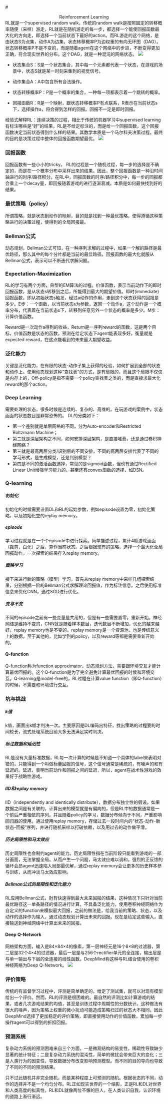 #<center>Reinforcement Learning</center>
RL就是一个supervised random walk，传统的random walk是按照固定的转移概率随便（采样）游走，RL就是在随机游走的每一步，都选择一个能使回报函数最大化的方向走，即选择一个当前状态下最好的action。而RL游走的这个网络，是由状态S为点集，动作A为边集，状态转移概率P为边权重的有向无环图（DAG）。状态转移概率P不是不变的，而是随着agent在这个网络中的步进，不断变得更加正确，符合现实世界的分布。这个DAG，就是一种混沌的网络状态。
![](http://cdn1.infoqstatic.com/statics_s1_20170117-0322/resource/articles/atari-reinforcement-learning/zh/resources/0310055.png)

- 状态集合S：S是一个状态集合，其中每一个元素都代表一个状态，在游戏的场景中，状态S就是某一时刻采集到的视觉信号。

- 动作集合A：A中包含所有合法操作。

- 状态转移概率P：P是一个概率的集合，一种每一项都表示着一个跳转的概率。

- 回报函数R：R是一个映射，跟状态转移概率P有点联系，R表示在当前状态s下，选择操作a，将会得到怎样的回报。回报不一定是即时回报。

经验式解释RL：连续决策的过程，相比于传统的机器学习中supervised learning有标注哪些是“好”的结果，RL是不给定标注的，而是给一个回报函数，这个回报函数决定当前状态得到什么样的结果。其数学本质是一个马尔科夫决策过程。最终的目的是决策过程中整体的回报函数期望最优。
![](http://cdn1.infoqstatic.com/statics_s1_20170117-0322/resource/articles/atari-reinforcement-learning/zh/resources/0310053.png)

### 回报函数
回报函数有一些小小的tricky。
RL的过程是一个随机过程，每一步的选择是不确定的，而是在一个概率分布中采样出来的结果。因此，整个回报函数是一种沿时间轴进行的时序/路径积分。在RL中，回报函数的时序/路径积分中，每一步的回报都会乘上一个decay量，即回报随着游戏的进行逐渐衰减。本质是如何最快找到好的结果。

### 最优策略（policy）
所谓策略，就是状态到动作的映射，目的就是找到一种最优策略，使得遵循这种策略进行的决策过程，使得到的全局回报最。

### Bellman公式
动态规划，Bellman公式可知，在一种序列求解的过程中，如果一个解的路径是最优路径，那么其中的每个分片都是当前的最佳路径。回报函数的最大化就服从Bellman公式，表示可以不断迭代求解问题。

### Expectation-Maximization
RL的学习有两个方面，典型的EM算法的过程。价值函数，表示当前动作下的即时回报函数，是从状态s转移到之后，所能得到最大的期望价值。即时(immediate)回报函数，即从初始状态s触发，经过a动作的作用，走到这个状态获得的回报是多少。E步：一个函数，以当前状态s为参数，返回一个动作a，这个动作是一个概率分布，代表着在当前状态s下，转移到任意另外一个状态的概率是多少。M步：计算价值函数。

Reward是一次动作a得到的收益，Return是一序列reward的函数，这是两个目标，价值函数是状态的函数，预测在给定状态下agent能表现多好，衡量就是expected reward，在这点能看到的未来最大期望收益。

### 泛化能力
关键是泛化能力，在有限的状态-动作子集上获得的经验，如何扩展到全部的状态和动作上。使用动态规划这种"查找表"的方式，是有局限的，而且这个局限不仅仅是内存上的，Off-policy是指不需要一个policy查找表之类的，而是直接求最大化reward的那个action。

### Deep Learning
需要处理的状态，很多时候是连续的、复杂的、高维的。在玩游戏的案例中，状态画面的状态数目是非常恐怖的。
DL的分类如下：

- 第一个差别就是单层网络的不同，分为Auto-encoder和Restricted Boltzmann Machine；
- 第二就是深层架构之不同，如何安排深层架构，是直接堆叠，还是通过卷积神经网络？
- 第三就是最高两层分类/识别层的不同安排，不同的高两层安排代表了不同的学习形式，是生成模型，还是判别模型？
- 第四是不同的激活函数选择，常见的是sigmoid函数，但也有通过Rectified Linear Unit增强学习能力的，甚至还有convex函数的选择，如DSN。

### Q-learning
##### 初始化
初始化的时候需要设置DL和RL的起始参数，例如episode设置为零，初始化策略，以及初始化空的replay memory。

##### episode
学习过程就是在一个个episode中进行探索。简单描述过程，累计4帧游戏画面（裁剪，白化）之后，算作当前状态。之后根据现有的策略，选择一个最大化全局回报动作。一次探索的结果存入replay memory。

##### 策略学习
接下来进行新的策略（模型）学习，首先从replay memory中采样几组探索结果，分别根据一阶的Bellman公式求解理论回报值，作为标注信息。之后使用标准信息来优化CNN，通过SGD进行优化。

##### 变与不变
不同的episode之前有一些变量是共用的，但是有一些需要置零，重新开始。神经网络是维持不变的，CNN就是随着样本数目，迭代数目不断增加，优化的越来越好。replay memory也是不变的，replay memory是一个资源池，也是传统意义上的数据。至于其他的，比如学到的policy，以及reward等都是需要重新开始的。

#### Q-function
Q-function称为function approximator。动态规划方法，需要跟环境交互才能计算最优回报的。这个Q-function是为了完全避免计算最优回报的时候和环境交互。Q-learning是model-free的，RL过程在计算value function（即Q-function）的时候，不需要和环境进行交互。

### 坑与挑战
##### k值
k值，画面出k帧才判决一次。主要原因是DL编码出特征，找出策略的过程要的时间较长，流式处理系统目前大多无法满足实时判决。
##### 标注数据和延迟性
RL是没有大量标准数据，RL每一次计算的时候是不知道一个具体的label来表明对错的，只能得到一个叫做标量回报的信号，这个信号通常是稀疏的，有噪声的和有延迟的。延迟，表明当前动作和回报之间的延迟，所以，agent在战术性游戏的效果好于战略性游戏。
##### IID和replay memory
IID（independently and identically distribute），数据分布独立性的假设。如果数据之间是有关联的，计算出来的模型就是有偏向的，但是RL中的数据通常是一个前后严重相依的序列。并且随着policy的学习，数据分布倾向于不同，严重影响回归器的使用。通过使用replay memory，存储过去一段时间内的“状态-动作-新状态-回报”序列，并进行随机采样以打破依赖，以及用过去的动作做平滑。
##### 历史局限性和马太效应
历史局限性也会制约agent的能力。历史局限性指在当前阶段只能看到游戏的一部分画面，无法掌握全局。从而产生一个问题，马太效应难以调和。强烈的正反馈的循环会昂agent迅速陷入局部最优解，通过replay memory会让更多的历史样本参与训练，从而冲淡马太效应影响。
##### Bellman公式的局限性和泛化能力
RL应用Bellman公式，尅有快速得到最大未来回报的结果，这种情况下只针对当前最优路径这一单条路径的情况进行计算，不具备泛化能力。使用卷积神经网络作为自定义的function来模拟最大回报，之前的做法是，给我当前的策略、状态，以及动作的选择作为输入，通过动态规划计算出未来的回报。现在是给定这些输入，直接输送到神经网络中计算出未来的回报。

#### Deep Q-Network
网络架构方面，输入是84×84×4的像素，第一层神经元是16个8×8的过滤器，第二层是32个4×4的过滤器，最后一层是与256个rectifier单元的全连接，输出层是与单一输出与下层的全连接的线性函数。DeepMind称这种与RL结合使用的卷积神经网络为Deep Q-Network。
![](http://s10.sinaimg.cn/middle/002RSgYjzy7857u7ipX99&690)
### 评价策略
传统的有监督学习过程中，评测是简单确定的，给定了测试集，就可以对现有模型给出一个评价。然而，RL的评测是很困难的。最自然的评测比如计算游戏的结果，或者几次游戏结果的均值，甚至是训练过程中周期性的分数统计。这种做法有很大的噪声，因为策略上权重的微小扰动可能造成策略扫过的状态大不相同。因此DeepMind选择了更加稳定的评价策略，即直接使用动作的价值函数，累加每一步操作agent可以得到的折扣回报。

### 预测系统
复杂动力系统的预测困难来自三个方面，一是微观结构的易变性，稀疏性导致缺少显著的统计特征；二是复杂动力系统的混沌性，简单的微扰会带来巨大的变化；三是人类行为的因变性，导致数据分布改变影响预测模型。而不同的目的导向也导致了不同的不同的预测结果。

只不过此随机并非完全随机，而是某种程度上可预测的随机。根据状态的不同，动作的选择并不是一个均匀分布。RL正如现实世界的一个缩影，正是RL和DL对世界和人类高度的拟真性，RL和DL就像两位不懈的巨人，在人类认识自我，认识环境的道路上渐行渐远。






